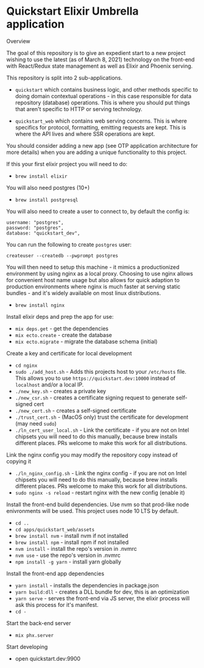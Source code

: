 # Quickstart Elixir Umbrella application

Overview

The goal of this repository is to give an expedient start
to a new project wishing to use the latest (as of March 8, 2021)
technology on the front-end with React/Redux state management
as well as Elixir and Phoenix serving.

This repository is split into 2 sub-applications.

- `quickstart` which contains business logic, and other methods
  specific to doing domain contextual operations - in this case
  responsible for data repository (database) operations. This
  is where you should put things that aren't specific to HTTP
  or serving technology.

- `quickstart_web` which contains web serving concerns. This is
  where specifics for protocol, formatting, emitting requests are
  kept. This is where the API lives and where SSR operations are
  kept.

You should consider adding a new app (see OTP application architecture
for more details) when you are adding a unique functionality to
this project.

If this your first elixir project you will need to do:

- `brew install elixir`

You will also need postgres (10+)

- `brew install postgresql`

You will also need to create a user to connect to, by default the
config is:

```
username: "postgres",
password: "postgres",
database: "quickstart_dev",
```

You can run the following to create `postgres` user:

```
createuser --createdb --pwprompt postgres
```

You will then need to setup this machine - it mimics a productionized
environment by using nginx as a local proxy. Choosing to use nginx
allows for convenient host name usage but also allows for quick
adaption to production environments where nginx is much faster
at serving static bundles - and it's widely available on most linux
distributions.

- `brew install nginx`

Install elixir deps and prep the app for use:

- `mix deps.get` - get the dependencies
- `mix ecto.create` - create the database
- `mix ecto.migrate` - migrate the database schema (initial)

Create a key and certificate for local development

- `cd nginx`
- `sudo ./add_host.sh` - Adds this projects host to your `/etc/hosts` file.
  This allows you to use `https://quickstart.dev:10000` instead of `localhost`
  and/or a local IP.
- `./new_key.sh` - creates a private key
- `./new_csr.sh` - creates a certificate signing request to generate self-signed cert
- `./new_cert.sh` - creates a self-signed certificate
- `./trust_cert.sh` - (MacOS only) trust the certificate for development (may need `sudo`)
- `./ln_cert_user_local.sh` - Link the certificate - if you are not on Intel chipsets you
  will need to do this manually, because brew installs different places. PRs welcome to
  make this work for all distributions.

Link the nginx config you may modify the repository copy instead of copying it

- `./ln_nginx_config.sh` - Link the nginx config - if you are not on Intel chipsets you
  will need to do this manually, because brew installs different places. PRs welcome to
  make this work for all distributions.
- `sudo nginx -s reload` - restart nginx with the new config (enable it)

Install the front-end build dependencies. Use nvm so that prod-like node enivronments will
be used. This project uses node 10 LTS by default.

- `cd ..`
- `cd apps/quickstart_web/assets`
- `brew install nvm` - install nvm if not installed
- `brew install npm` - install npm if not installed
- `nvm install` - install the repo's version in .nvmrc
- `nvm use` - use the repo's version in .nvmrc
- `npm install -g yarn` - install yarn globally

Install the front-end app dependencies

- `yarn install` - installs the dependencies in package.json
- `yarn build:dll` - creates a DLL bundle for dev, this is an optimization
- `yarn serve` - serves the front-end via JS server, the elixir process
  will ask this process for it's manifest.
- `cd -`

Start the back-end server

- `mix phx.server`

Start developing

- open quickstart.dev:9900
